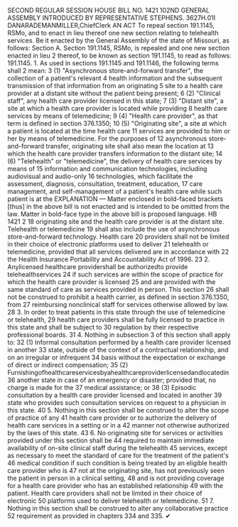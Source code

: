 SECOND REGULAR SESSION
HOUSE BILL NO. 1421
102ND GENERAL ASSEMBLY
INTRODUCED BY REPRESENTATIVE STEPHENS.
3627H.01I DANARADEMANMILLER,ChiefClerk
AN ACT
To repeal section 191.1145, RSMo, and to enact in lieu thereof one new section relating to
telehealth services.
Be it enacted by the General Assembly of the state of Missouri, as follows:
Section A. Section 191.1145, RSMo, is repealed and one new section enacted in lieu
2 thereof, to be known as section 191.1145, to read as follows:
191.1145. 1. As used in sections 191.1145 and 191.1146, the following terms shall
2 mean:
3 (1) "Asynchronous store-and-forward transfer", the collection of a patient's relevant
4 health information and the subsequent transmission of that information from an originating
5 site to a health care provider at a distant site without the patient being present;
6 (2) "Clinical staff", any health care provider licensed in this state;
7 (3) "Distant site", a site at which a health care provider is located while providing
8 health care services by means of telemedicine;
9 (4) "Health care provider", as that term is defined in section 376.1350;
10 (5) "Originating site", a site at which a patient is located at the time health care
11 services are provided to him or her by means of telemedicine. For the purposes of
12 asynchronous store-and-forward transfer, originating site shall also mean the location at
13 which the health care provider transfers information to the distant site;
14 (6) "Telehealth" or "telemedicine", the delivery of health care services by means of
15 information and communication technologies, including audiovisual and audio-only
16 technologies, which facilitate the assessment, diagnosis, consultation, treatment, education,
17 care management, and self-management of a patient's health care while such patient is at the
EXPLANATION — Matter enclosed in bold-faced brackets [thus] in the above bill is not enacted and is
intended to be omitted from the law. Matter in bold-face type in the above bill is proposed language.
HB 1421 2
18 originating site and the health care provider is at the distant site. Telehealth or telemedicine
19 shall also include the use of asynchronous store-and-forward technology. Health care
20 providers shall not be limited in their choice of electronic platforms used to deliver
21 telehealth or telemedicine, provided that all services delivered are in accordance with
22 the Health Insurance Portability and Accountability Act of 1996.
23 2. Anylicensed healthcare providershall be authorizedto provide telehealthservices
24 if such services are within the scope of practice for which the health care provider is licensed
25 and are provided with the same standard of care as services provided in person. This section
26 shall not be construed to prohibit a health carrier, as defined in section 376.1350, from
27 reimbursing nonclinical staff for services otherwise allowed by law.
28 3. In order to treat patients in this state through the use of telemedicine or telehealth,
29 health care providers shall be fully licensed to practice in this state and shall be subject to
30 regulation by their respective professional boards.
31 4. Nothing in subsection 3 of this section shall apply to:
32 (1) Informal consultation performed by a health care provider licensed in another
33 state, outside of the context of a contractual relationship, and on an irregular or infrequent
34 basis without the expectation or exchange of direct or indirect compensation;
35 (2) Furnishingofhealthcareservicesbyahealthcareproviderlicensedandlocatedin
36 another state in case of an emergency or disaster; provided that, no charge is made for the
37 medical assistance; or
38 (3) Episodic consultation by a health care provider licensed and located in another
39 state who provides such consultation services on request to a physician in this state.
40 5. Nothing in this section shall be construed to alter the scope of practice of any
41 health care provider or to authorize the delivery of health care services in a setting or in a
42 manner not otherwise authorized by the laws of this state.
43 6. No originating site for services or activities provided under this section shall be
44 required to maintain immediate availability of on-site clinical staff during the telehealth
45 services, except as necessary to meet the standard of care for the treatment of the patient's
46 medical condition if such condition is being treated by an eligible health care provider who is
47 not at the originating site, has not previously seen the patient in person in a clinical setting,
48 and is not providing coverage for a health care provider who has an established relationship
49 with the patient. Health care providers shall not be limited in their choice of electronic
50 platforms used to deliver telehealth or telemedicine.
51 7. Nothing in this section shall be construed to alter any collaborative practice
52 requirement as provided in chapters 334 and 335.
✔
